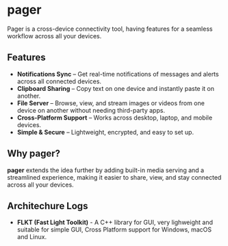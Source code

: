 # pager  
Pager is a cross-device connectivity tool, having features for a seamless workflow across all your devices.  

## Features  

- **Notifications Sync** – Get real-time notifications of messages and alerts across all connected devices.  
- **Clipboard Sharing** – Copy text on one device and instantly paste it on another.  
- **File Server** – Browse, view, and stream images or videos from one device on another without needing third-party apps.  
- **Cross-Platform Support** – Works across desktop, laptop, and mobile devices.  
- **Simple & Secure** – Lightweight, encrypted, and easy to set up.  

## Why pager?  

**pager** extends the idea further by adding built-in media serving and a streamlined experience, making it easier to share, view, and stay connected across all your devices.  

## Architechure Logs

- **FLKT (Fast Light Toolkit)** - A C++ library for GUI, very lighweight and suitable for simple GUI, Cross Platform support for Windows, macOS and Linux.
